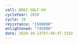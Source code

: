 ```yaml
---
cell: NR02-GOLF-04
cycleYear: 2020
cycle: 19
resistance: "1500000"
enlightened: "745000"
date: 2020-10-23T07:49:47.310Z
---
```

